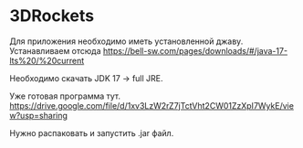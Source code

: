 # 3DRockets

Для приложения необходимо иметь установленной джаву.
Устанавливаем отсюда
https://bell-sw.com/pages/downloads/#/java-17-lts%20/%20current

Необходимо скачать JDK 17 -> full JRE.

Уже готовая программа тут.
https://drive.google.com/file/d/1xv3LzW2rZ7jTctVht2CW01ZzXpI7WykE/view?usp=sharing

Нужно распаковать и запустить .jar файл.